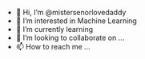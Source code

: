 - 👋 Hi, I’m @mistersenorlovedaddy
- 👀 I’m interested in Machine Learning
- 🌱 I’m currently learning 
- 💞️ I’m looking to collaborate on ...
- 📫 How to reach me ...

<!---
mistersenorlovedaddy/mistersenorlovedaddy is a ✨ special ✨ repository because its `README.md` (this file) appears on your GitHub profile.
You can click the Preview link to take a look at your changes.
--->
